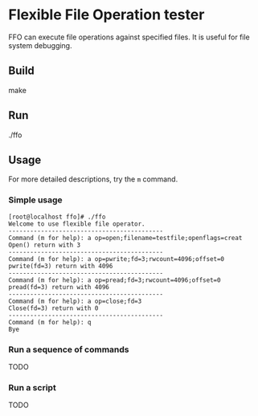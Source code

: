 # Flexible File Operation tester

FFO can execute file operations against specified files. It is useful for file system debugging.

## Build

make

## Run

./ffo

## Usage

For more detailed descriptions, try the `m` command.

### Simple usage

```
[root@localhost ffo]# ./ffo 
Welcome to use flexible file operator.
-------------------------------------------
Command (m for help): a op=open;filename=testfile;openflags=creat
Open() return with 3
-------------------------------------------
Command (m for help): a op=pwrite;fd=3;rwcount=4096;offset=0
pwrite(fd=3) return with 4096
-------------------------------------------
Command (m for help): a op=pread;fd=3;rwcount=4096;offset=0
pread(fd=3) return with 4096
-------------------------------------------
Command (m for help): a op=close;fd=3
Close(fd=3) return with 0
-------------------------------------------
Command (m for help): q
Bye

```

### Run a sequence of commands

TODO

### Run a script

TODO
